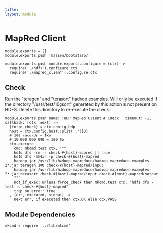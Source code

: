 ```yaml
---
title: 
layout: module
---
```


# MapRed Client

    module.exports = []
    module.exports.push 'masson/bootstrap/'

    module.exports.push module.exports.configure = (ctx) ->
      require('./hdfs').configure ctx
      require('./mapred_client').configure ctx

## Check

Run the "teragen" and "terasort" hadoop examples. Will only
be executed if the directory "/user/test/10gsort" generated 
by this action is not present on HDFS. Delete this directory 
to re-execute the check.

    module.exports.push name: 'HDP MapRed Client # Check', timeout: -1, callback: (ctx, next) ->
      {force_check} = ctx.config.hdp
      host = ctx.config.host.split('.')[0]
      # 100 records = 1Ko
      # 10 000 000 000 = 100 Go
      ctx.execute
        cmd: mkcmd.test ctx, """
        hdfs dfs -rm -r check-#{host}-mapred || true
        hdfs dfs -mkdir -p check-#{host}-mapred
        hadoop jar /usr/lib/hadoop-mapreduce/hadoop-mapreduce-examples-2*.jar teragen 100 check-#{host}-mapred/input
        hadoop jar /usr/lib/hadoop-mapreduce/hadoop-mapreduce-examples-2*.jar terasort check-#{host}-mapred/input check-#{host}-mapred/output
        """
        not_if_exec: unless force_check then mkcmd.test ctx, "hdfs dfs -test -d check-#{host}-mapred"
        trap_on_error: true
      , (err, executed, stdout) ->
        next err, if executed then ctx.OK else ctx.PASS

## Module Dependencies

    mkcmd = require '../lib/mkcmd'



